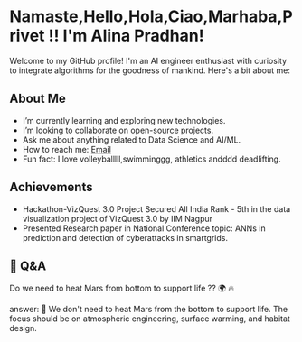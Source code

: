 # Namaste,Hello,Hola,Ciao,Marhaba,Privet !! I'm Alina Pradhan! 

Welcome to my GitHub profile! I'm an AI engineer enthusiast with curiosity to integrate algorithms for the goodness of mankind. Here's a bit about me:

##  About Me

-  I’m currently learning and exploring new technologies.
-  I’m looking to collaborate on open-source projects.
-  Ask me about anything related to Data Science and AI/ML.
-  How to reach me: [Email](mailto:alinapradhan15021707@gmail.com)
-  Fun fact: I love volleyballlll,swimminggg, athletics andddd deadlifting.


##  Achievements

- Hackathon-VizQuest 3.0 Project
Secured All India Rank - 5th in the data
visualization project of VizQuest 3.0 by IIM Nagpur
- Presented Research paper in National Conference
  topic: ANNs in prediction and detection of cyberattacks in smartgrids.


## :thinking:  Q&A

Do we need to heat Mars from bottom to support life ?? :earth_africa: :fire:

answer: :rocket:
We don't need to heat Mars from the bottom to support life. The focus should be on atmospheric engineering, surface warming, and habitat design.
